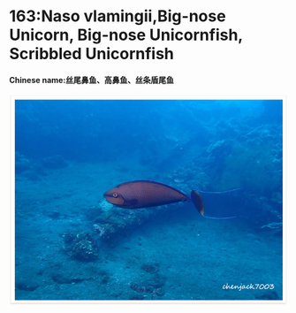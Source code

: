 # 163:Naso vlamingii,Big-nose Unicorn, Big-nose Unicornfish, Scribbled Unicornfish

#### Chinese name:丝尾鼻鱼、高鼻鱼、丝条盾尾鱼

![](../../.gitbook/assets/naso-vlamingii.jpg)

